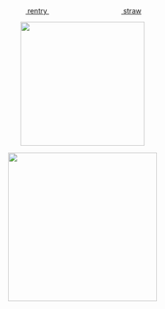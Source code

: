 
<div align="center"> ‎‎‎ ‎<a href="https://rentry.co/piro"> rentry </a> ‎‎‎ ‎‎  ‎‎‎‎‎ ‎‎‎ ‎‎ ‎‎‎‎ ‎‎‎‎ ‎‎‎‎‎ ‎‎‎‎ ‎‎ ‎‎    ‎ ‎‎‎‎‎  ‎‎ ‎‎‎  ‎‎ ‎ ‎‎‎‎‎  ‎‎ ‎ ‎‎‎‎‎  ‎‎ ‎‎ ‎‎‎‎ ‎‎‎‎‎  ‎‎ ‎‎ ‎‎‎ ‎ ‎‎‎‎‎  ‎‎ ‎‎ ‎‎‎ ‎‎ ‎‎   ‎ ‎‎‎‎‎‎ ‎‎‎<a href="https://yejun.straw.page"> straw </a>   
 </div> 


<p align="center"> <img src="https://media1.tenor.com/m/LqiQ8nBnbe4AAAAC/chiikawa-rakko.gif" width=250> </p>
<p align="center"> 
 
<p align="center"> <a href="https://github.com/kittinan/spotify-github-profile"><img src="https://spotify-github-profile.kittinanx.com/api/view?uid=vp0l8no3f2w2gwvtee007igpn&cover_image=true&theme=novatorem&show_offline=false&background_color=121212&interchange=true&bar_color=4e98b1&bar_color_cover=false" width=300 ></a> </p>
